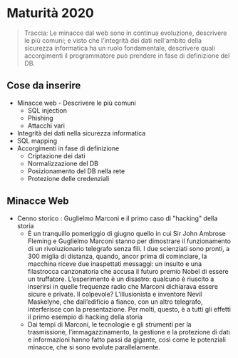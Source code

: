 # Maturità 2020

>Traccia:
> Le minacce dal web sono in continua evoluzione, descrivere le più comuni; e visto che l’integrità dei dati nell'ambito della sicurezza informatica ha un ruolo fondamentale, descrivere quali accorgimenti il programmatore può prendere in fase di definizione del DB.

## Cose da inserire
- Minacce web - Descrivere le più comuni
	- SQL injection
	- Phishing
	- Attacchi vari
- Integrità dei dati nella sicurezza informatica
- SQL mapping
- Accorgimenti in fase di definizione 
	- Criptazione dei dati
	- Normalizzazione del DB
	- Posizionamento del DB nella rete
	- Protezione delle credenziali 

## Minacce Web
- Cenno storico : Guglielmo Marconi e il primo caso di "hacking" della storia
	- È un tranquillo pomeriggio di giugno quello in cui Sir John Ambrose Fleming e Guglielmo Marconi stanno per dimostrare il funzionamento di un rivoluzionario telegrafo senza fili.
I due scienziati sono pronti, a 300 miglia di distanza, quando, ancor prima di cominciare, la macchina riceve due inaspettati messaggi: un insulto e una filastrocca canzonatoria che accusa il futuro premio Nobel di essere un truffatore.
L’esperimento è un disastro: qualcuno è riuscito a inserirsi in quelle frequenze radio che Marconi dichiarava essere sicure e private.
Il colpevole?
L’illusionista e inventore Nevil Maskelyne, che dall’edificio a fianco, con un altro telegrafo, interferisce con la presentazione.
Per molti, questo, è a tutti gli effetti il primo esempio di hacking della storia
	- Dai tempi di Marconi, le tecnologie e gli strumenti per la trasmissione, l’immagazzinamento, la gestione e la protezione di dati e informazioni hanno fatto passi da gigante, così come le potenziali minacce, che si sono evolute parallelamente.
<!--stackedit_data:
eyJoaXN0b3J5IjpbLTEzMjYxNTkwNjksLTIwNjg2NTgzNiwxMD
kzNjM0NDk4LC02NDQ3MjgzMDEsODU3MjI2NDI1XX0=
-->